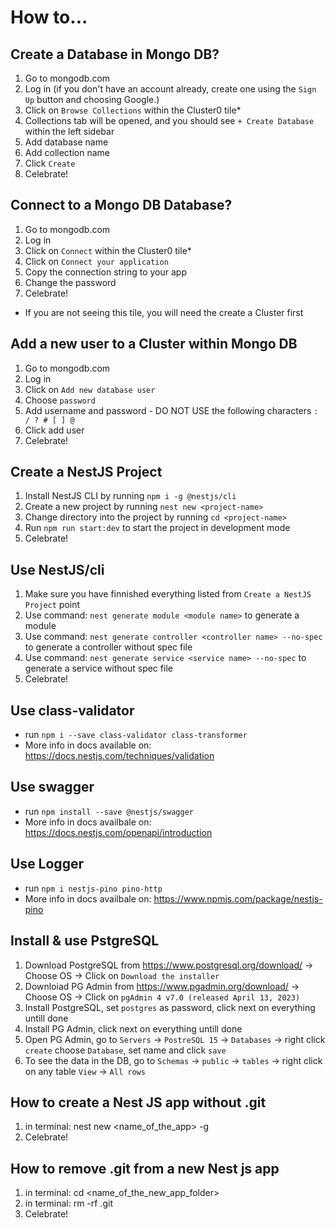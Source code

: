 # How to...

## Create a Database in Mongo DB?

1. Go to mongodb.com
2. Log in (if you don't have an account already, create one using the `Sign Up` button and choosing Google.)
3. Click on `Browse Collections` within the Cluster0 tile\*
4. Collections tab will be opened, and you should see `+ Create Database` within the left sidebar
5. Add database name
6. Add collection name
7. Click `Create`
8. Celebrate!

## Connect to a Mongo DB Database?

1. Go to mongodb.com
2. Log in
3. Click on `Connect` within the Cluster0 tile\*
4. Click on `Connect your application`
5. Copy the connection string to your app
6. Change the password
7. Celebrate!

- If you are not seeing this tile, you will need the create a Cluster first

## Add a new user to a Cluster within Mongo DB

1. Go to mongodb.com
2. Log in
3. Click on `Add new database user`
4. Choose `password`
5. Add username and password - DO NOT USE the following characters `: / ? # [ ] @`
6. Click add user
7. Celebrate!

## Create a NestJS Project
1. Install NestJS CLI by running `npm i -g @nestjs/cli`
2. Create a new project by running `nest new <project-name>`
3. Change directory into the project by running `cd <project-name>`
4. Run `npm run start:dev` to start the project in development mode
5. Celebrate!

## Use NestJS/cli
1. Make sure you have finnished everything listed from `Create a NestJS Project` point
2. Use command: `nest generate module <module name>` to generate a module
3. Use command: `nest generate controller <controller name> --no-spec` to generate a controller without spec file
4. Use command: `nest generate service <service name> --no-spec` to generate a service without spec file
5. Celebrate!

## Use class-validator
- run `npm i --save class-validator class-transformer`
- More info in docs available on: https://docs.nestjs.com/techniques/validation

## Use swagger
- run `npm install --save @nestjs/swagger`
- More info in docs availbale on: https://docs.nestjs.com/openapi/introduction

## Use Logger
- run `npm i nestjs-pino pino-http`
- More info in docs availbale on: https://www.npmjs.com/package/nestjs-pino

## Install & use PstgreSQL
1. Download PostgreSQL from https://www.postgresql.org/download/ -> Choose OS -> Click on `Download the installer`
2. Downloiad PG Admin from https://www.pgadmin.org/download/ -> Choose OS -> Click on `pgAdmin 4 v7.0 (released April 13, 2023)`
3. Install PostgreSQL, set `postgres` as password, click next on everything untill done
4. Install PG Admin, click next on everything untill done
5. Open PG Admin, go to `Servers` -> `PostreSQL 15` -> `Databases` -> right click `create` choose `Database`, set name and click `save`
6. To see the data in the DB, go to `Schemas` -> `public` -> `tables` -> right click on any table `View` -> `All rows`

## How to create a Nest JS app without .git

1. in terminal: nest new <name_of_the_app> -g
2. Celebrate!

## How to remove .git from a new Nest js app

1. in terminal: cd <name_of_the_new_app_folder>
2. in terminal: rm -rf .git
3. Celebrate!
